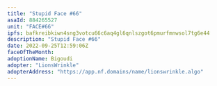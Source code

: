 ```yaml
---
title: "Stupid Face #66"
asaId: 884265527
unit: "FACE#66"
ipfs: bafkreibkiwn4sng3votcu66c6aq4gl6qnlszgot6pmurfmnwsol7tg6e44
description: "Stupid Face #66"
date: 2022-09-25T12:59:06Z
faceOfTheMonth:
adoptionName: Bigoudi
adopter: "LionsWrinkle"
adopterAddress: "https://app.nf.domains/name/lionswrinkle.algo"
---
```

